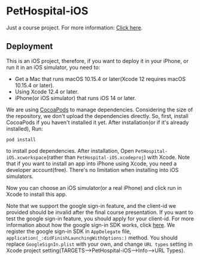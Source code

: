 # PetHospital-iOS

Just a course project. For more information: [Click here](https://github.com/Onion12138/petHospital).

## Deployment

This is an iOS project, therefore, if you want to deploy it in your iPhone, or run it in an iOS simulator, you need to:

- Get a Mac that runs macOS 10.15.4 or later(Xcode 12 requires macOS 10.15.4 or later).
- Using Xcode 12.4 or later.
- iPhone(or iOS simulator) that runs iOS 14 or later.

We are using [CocoaPods](https://cocoapods.org) to manage dependencies. Considering the size of the repository, we don't upload the dependencies directly. So, first, install CocoaPods if you haven't installed it yet. After installation(or if it's already installed), Run:

`pod install`

to install pod dependencies. After installation, Open `PetHospital-iOS.xcworkspace`(rather than `PetHospital-iOS.xcodeproj`) with Xcode. Note that if you want to install an app into iPhone using Xcode, you need a developer account(free). There's no limitation when installing into iOS simulators.



Now you can choose an iOS simulator(or a real iPhone) and click run in Xcode to install this app.



Note that we support the google sign-in feature, and the client-id we provided should be invalid after the final course presentation. If you want to test the google sign-in feature, you should apply for your client-id. For more information about how the google sign-in SDK works, click [here](https://developers.google.com/identity/sign-in/ios/sdk). We register the google sign-in SDK in `AppDelegate` file, `application(_:didFinishLaunchingWithOptions:)` method. You should replace `GoogleSignIn.plist` with your own, and change `URL types` setting in Xcode project setting(TARGETS-->PetHospital-iOS-->Info-->URL Types).

